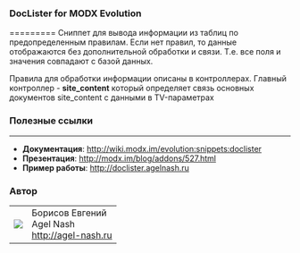 ### DocLister for MODX Evolution
=========
Сниппет для вывода информации из таблиц по предопределенным правилам.
Если нет правил, то данные отображаются без дополнительной обработки и связи. Т.е. все поля и значения совпадают с базой данных.

Правила для обработки информации описаны в контроллерах.
Главный контроллер - **site_content** который определяет связь основных документов site_content с данными в TV-параметрах

### Полезные ссылки
---------
* **Документация**: http://wiki.modx.im/evolution:snippets:doclister
* **Презентация**: http://modx.im/blog/addons/527.html
* **Пример работы**: http://doclister.agelnash.ru

### Автор
<table>
  <tr>
    <td><img src="http://www.gravatar.com/avatar/bf12d44182c98288015f65c9861903aa?s=60"></td><td valign="middle">Борисов Евгений<br>Agel Nash<br><a href="http://agel-nash.ru">http://agel-nash.ru</a></td>
  </tr>
</table>
